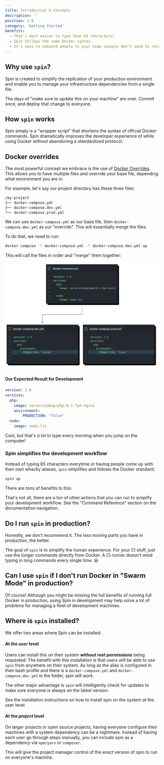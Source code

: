 ```yaml
---
title: Introduction & Concepts
description: ''
position: 2.0
category: 'Getting Started'
benefits:
  - That's much easier to type than 65 characters!
  - Spin follows the same Docker syntax
  - It's easy to onboard people to your team (people don't need to relearn custom aliases for your team if they are already familiar with Docker)
---
```


## Why use `spin`?
Spin is created to simplify the replication of your production environment and enable you to manage your infrastructure dependencies from a single file.

The days of "make sure to update this on your machine" are over. Commit once, and deploy that change to everyone.

## How `spin` works
Spin simply is a "wrapper script" that shortens the syntax of official Docker commands. Spin dramatically improves the developer experience of while using Docker without abandoning a standardized protocol.

## Docker overrides
The most powerful concept we embrace is the use of [Docker Overrides](https://docs.docker.com/compose/extends/). This allows you to have multiple files and override your base file, depending what environment you are in.

For example, let's say our project directory has these three files:

```
/my-project
├── docker-compose.yml
├── docker-compose.dev.yml
└── docker-compose.prod.yml
```

We can use `docker-compose.yml` as our base file, then `docker-compose.dev.yml` as our "override". This will essentially merge the files.

To do that, we need to run:

```bash
docker compose -f docker-compose.yml -f docker-compose.dev.yml up
```

This will call the files in order and "merge" them together:

<img src="docker-overrides.png" alt="Docker Overrides Diagram"/>

#### Our Expected Result for Development
```yaml
version: 3.8
services:
  php:
    image: serversideup/php:8.1-fpm-nginx
    environment:
        PRODUCTION: "false"
  node:
    image: node:lts
```

Cool, but that's *a lot* to type every morning when you jump on the computer!

### Spin simplifies the development workflow
Instead of typing 65 characters everytime or having people come up with their own whacky aliases, `spin` simplifies and follows the Docker standard:
```bash
spin up
```
There are tons of benefits to this:
<list :items="benefits"></list>

That's not all, there are a ton of other actions that you can run to simplify your development workflow. See the "Command Reference" section on the documentation navigation.

## Do I run `spin` in production?
Honestly, we don't recommend it. The less moving parts you have in production, the better.

The goal of `spin` is to simplify the human experience. For your CI stuff, just use the longer commands directly from Docker. A CI runner doesn't mind typing in long commands every single time. 😃

## Can I use `spin` if I don't run Docker in "Swarm Mode" in production?
Of course! Although you might be missing the full benefits of running full Docker in production, using Spin in development may help solve a lot of problems for managing a fleet of development machines.

## Where is `spin` installed?
We offer two areas where Spin can be installed:

#### At the _user_ level
Users can install this on their system **without root permissions** being requested. The benefit with this installation is that users will be able to use `spin` from anywhere on their system. As long as the alias is configured in their bash profile and there is a `docker-compose.yml` and `docker-compose.dev.yml` in the folder, spin will work.

The other major advantage is `spin` will intelligently check for updates to make sure everyone is always on the latest version.

See the installation instructions on how to install spin on the system at the user level.

#### At the _project_ level
On larger projects or open source projects, having everyone configure their machines with a system dependency can be a nightmare. Instead of having each user go through steps manually, you can include spin as a dependency via `npm/yarn` or `composer`.

This will give the project manager control of the exact version of spin to run on everyone's machine.